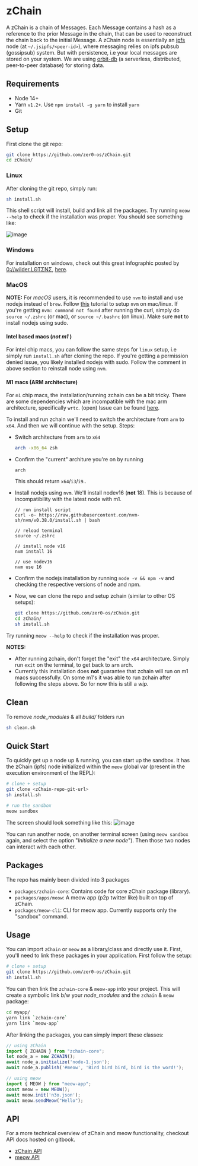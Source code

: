 # zChain

A zChain is a chain of Messages. Each Message contains a hash as a reference to the prior Message in the chain, that can be used to reconstruct the chain back to the initial Message. A zChain node is essentially an [ipfs](https://github.com/ipfs/js-ipfs) node (at `~/.jsipfs/<peer-id>`), where messaging relies on ipfs pubsub (gossipsub) system. But with persistence, i.e your local messages are stored on your system. We are using [orbit-db](https://github.com/orbitdb/orbit-db) (a serverless, distributed, peer-to-peer database) for storing data.

## Requirements

+ Node 14+
+ Yarn `v1.2+`. Use `npm install -g yarn` to install `yarn`
+ Git

## Setup

First clone the git repo:
```sh
git clone https://github.com/zer0-os/zChain.git
cd zChain/
```

### Linux

After cloning the git repo, simply run:
```sh
sh install.sh
```

This shell script will install, build and link all the packages. Try running `meow --help` to check if the installation was proper. You should see something like:

![image](https://user-images.githubusercontent.com/33264364/165640076-fe28e4d3-83a1-48da-9bc7-72ef58dc6ad8.png)

### Windows

For installation on windows, check out this great infographic posted by [0://wilder.LΘΤΣΝΣ](https://twitter.com/_LOTENE), [here](https://twitter.com/_LOTENE/status/1520865654533988354).


### MacOS

**NOTE:** For *macOS* users, it is recommended to use `nvm` to install and use nodejs instead of `brew`. Follow [this](https://medium.com/@lucaskay/install-node-and-npm-using-nvm-in-mac-or-linux-ubuntu-f0c85153e173) tutorial to setup `nvm` on mac/linux. If you're getting `nvm: command not found` after running the curl, simply do `source ~/.zshrc` (or mac), or `source ~/.bashrc` (on linux). Make sure **not** to install nodejs using sudo.

#### Intel based macs (*not m1* )

For intel chip macs, you can follow the same steps for `linux` setup, i.e simply run `install.sh` after cloning the repo. If you're getting a permission denied issue, you likely installed nodejs with sudo. Follow the comment in above section to reinstall node using `nvm`.

#### M1 macs (ARM architecture)

For `m1` chip macs, the installation/running zchain can be a bit tricky. There are some dependencies which are incompatible with the mac arm architecture, specifically `wrtc`. (open) Issue can be found [here](https://github.com/node-webrtc/node-webrtc/issues/698).

To install and run zchain we'll need to switch the architecture from `arm` to `x64`. And then we will continue with the setup. Steps:

+ Switch architecture from `arm` to `x64`
  ```sh
  arch -x86_64 zsh
  ```

+ Confirm the "current" architure you're on by running
  ```
  arch
  ```
  This should return `x64`/`i3`/`i9`..

+ Install nodejs using `nvm`. We'll install nodev16 (**not** 18). This is because of incompatibility with the latest node with m1.
  ```
  // run install script
  curl -o- https://raw.githubusercontent.com/nvm-sh/nvm/v0.38.0/install.sh | bash

  // reload terminal
  source ~/.zshrc

  // install node v16
  nvm install 16

  // use nodev16
  nvm use 16
  ```

+ Confirm the nodejs installation by running `node -v && npm -v` and checking the respective versions of node and npm.

+ Now, we can clone the repo and setup zchain (similar to other OS setups):
  ```sh
  git clone https://github.com/zer0-os/zChain.git
  cd zChain/
  sh install.sh
  ```

Try running `meow --help` to check if the installation was proper.

**NOTES:**
+ After running zchain, don't forget the "exit" the `x64` architecture. Simply run `exit` on the terminal, to get back to `arm` arch.
+ Currently this installation does **not** guarantee that zchain will run on m1 macs successfully. On some m1's it was able to run zchain after following the steps above. So for now this is still a *wip*.


## Clean

To remove *node_modules* & all *build/* folders run
```sh
sh clean.sh
```

## Quick Start

To quickly get up a node up & running, you can start up the sandbox. It has the zChain (ipfs) node initialized within the `meow` global var (present in the execution environment of the REPL):
```sh
# clone + setup
git clone <zChain-repo-git-url>
sh install.sh

# run the sandbox
meow sandbox
```

The screen should look something like this:
![image](https://user-images.githubusercontent.com/33264364/165646660-fdf65586-f324-48ca-bd02-6dea50996e75.png)

You can run another node, on another terminal screen (using `meow sandbox` again, and select the option "*Initialize a new node*"). Then those two nodes can interact with each other.

## Packages

The repo has mainly been divided into 3 packages

+ `packages/zchain-core`: Contains code for core zChain package (library).
+ `packages/apps/meow`: A meow app (p2p twitter like) built on top of zChain.
+ `packages/meow-cli`: CLI for meow app. Currently supports only the "sandbox" command.

## Usage

You can import `zChain` or `meow` as a library/class and directly use it. First, you'll need to link these packages in your application. First follow the setup:

```sh
# clone + setup
git clone https://github.com/zer0-os/zChain.git
sh install.sh
```

You can then link the `zchain-core` & `meow-app` into your project. This will create a symbolic link b/w your *node_modules* and the `zchain` & `meow` package:
```sh
cd myapp/
yarn link `zchain-core`
yarn link `meow-app`
```

After linking the packages, you can simply import these classes:
```js
// using zChain
import { ZCHAIN } from "zchain-core";
let node_a = new ZCHAIN();
await node_a.initialize('node-1.json');
await node_a.publish('#meow', 'Bird bird bird, bird is the word!');

// using meow
import { MEOW } from "meow-app";
const meow = new MEOW();
await meow.init('n3o.json');
await meow.sendMeow("Hello");
```

## API

For a more technical overview of zChain and meow functionality, checkout API docs hosted on gitbook.
+ [zChain API](https://www.zero.study/zchain/api/zchain)
+ [meow API](https://www.zero.study/zchain/api/meow)